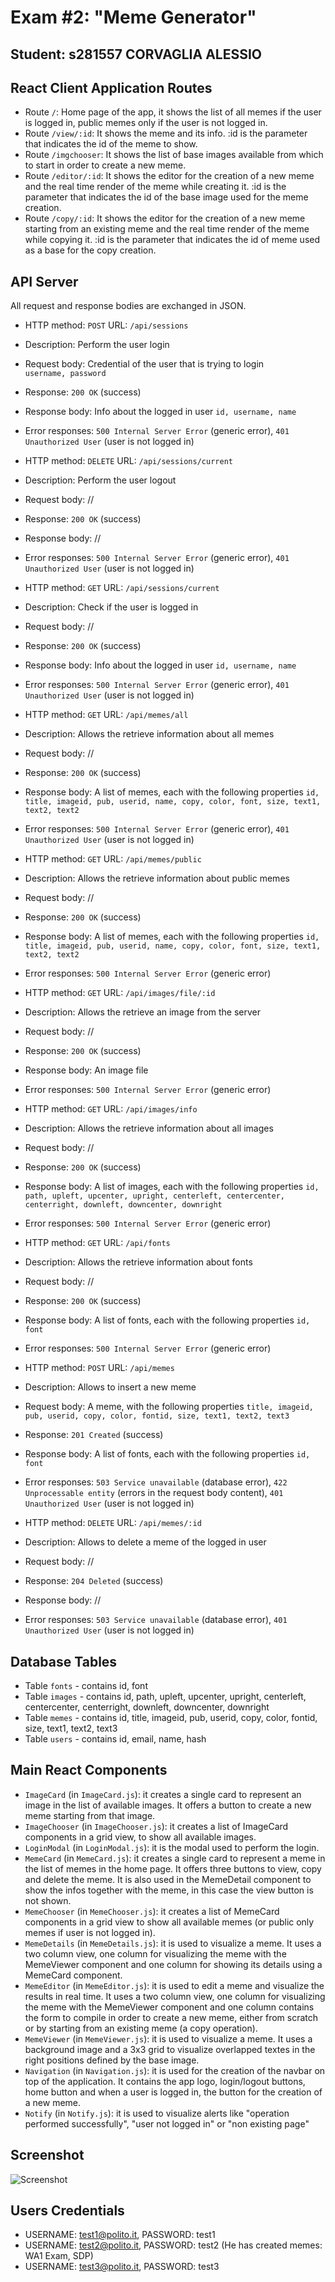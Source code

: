 # Exam #2: "Meme Generator"
## Student: s281557 CORVAGLIA ALESSIO

## React Client Application Routes

- Route `/`: Home page of the app, it shows the list of all memes if the user is logged in, public memes only if the user is not logged in.
- Route `/view/:id`: It shows the meme and its info. :id is the parameter that indicates the id of the meme to show.
- Route `/imgchooser`: It shows the list of base images available from which to start in order to create a new meme.
- Route `/editor/:id`: It shows the editor for the creation of a new meme and the real time render of the meme while creating it. :id is the parameter that indicates the id of the base image used for the meme creation.
- Route `/copy/:id`: It shows the editor for the creation of a new meme starting from an existing meme and the real time render of the meme while copying it. :id is the parameter that indicates the id of meme used as a base for the copy creation.


## API Server
All request and response bodies are exchanged in JSON.

* HTTP method: `POST`  URL: `/api/sessions`
* Description: Perform the user login
* Request body: Credential of the user that is trying to login     
  `username, password`
* Response: `200 OK` (success)
* Response body: Info about the logged in user
  `id, username, name`
* Error responses:  `500 Internal Server Error` (generic error), `401 Unauthorized User` (user is not logged in)

* HTTP method: `DELETE`  URL: `/api/sessions/current`
* Description: Perform the user logout
* Request body: //     
* Response: `200 OK` (success)
* Response body: //
* Error responses:  `500 Internal Server Error` (generic error), `401 Unauthorized User` (user is not logged in)

* HTTP method: `GET`  URL: `/api/sessions/current`
* Description: Check if the user is logged in
* Request body: //     
* Response: `200 OK` (success)
* Response body: Info about the logged in user
  `id, username, name`
* Error responses:  `500 Internal Server Error` (generic error), `401 Unauthorized User` (user is not logged in)

* HTTP method: `GET`  URL: `/api/memes/all`
* Description: Allows the retrieve information about all memes 
* Request body: //    
* Response: `200 OK` (success)
* Response body: A list of memes, each with the following properties
  `id, title, imageid, pub, userid, name, copy, color, font, size, text1, text2, text2`
* Error responses:  `500 Internal Server Error` (generic error), `401 Unauthorized User` (user is not logged in)

* HTTP method: `GET`  URL: `/api/memes/public`
* Description: Allows the retrieve information about public memes
* Request body: //    
* Response: `200 OK` (success)
* Response body: A list of memes, each with the following properties
  `id, title, imageid, pub, userid, name, copy, color, font, size, text1, text2, text2`
* Error responses:  `500 Internal Server Error` (generic error)

* HTTP method: `GET`  URL: `/api/images/file/:id`
* Description: Allows the retrieve an image from the server
* Request body: //    
* Response: `200 OK` (success)
* Response body: An image file
* Error responses:  `500 Internal Server Error` (generic error)

* HTTP method: `GET`  URL: `/api/images/info`
* Description: Allows the retrieve information about all images
* Request body: //    
* Response: `200 OK` (success)
* Response body: A list of images, each with the following properties
  `id, path, upleft, upcenter, upright, centerleft, centercenter, centerright, downleft, downcenter, downright `
* Error responses:  `500 Internal Server Error` (generic error)

* HTTP method: `GET`  URL: `/api/fonts`
* Description: Allows the retrieve information about fonts
* Request body: //    
* Response: `200 OK` (success)
* Response body: A list of fonts, each with the following properties
  `id, font`
* Error responses:  `500 Internal Server Error` (generic error)

* HTTP method: `POST`  URL: `/api/memes`
* Description: Allows to insert a new meme
* Request body: A meme, with the following properties 
  `title, imageid, pub, userid, copy, color, fontid, size, text1, text2, text3`  
* Response: `201 Created` (success)
* Response body: A list of fonts, each with the following properties
  `id, font`
* Error responses:  `503 Service unavailable` (database error), `422 Unprocessable entity` (errors in the request body content), `401 Unauthorized User` (user is not logged in)

* HTTP method: `DELETE`  URL: `/api/memes/:id`
* Description: Allows to delete a meme of the logged in user
* Request body: //
* Response: `204 Deleted` (success)
* Response body: //
* Error responses:  `503 Service unavailable` (database error), `401 Unauthorized User` (user is not logged in)


## Database Tables

- Table `fonts` - contains id, font
- Table `images` - contains id, path, upleft, upcenter, upright, centerleft, centercenter, centerright, downleft, downcenter, downright
- Table `memes` - contains id, title, imageid, pub, userid, copy, color, fontid, size, text1, text2, text3
- Table `users` - contains id, email, name, hash


## Main React Components

- `ImageCard` (in `ImageCard.js`): it creates a single card to represent an image in the list of available images. It offers a button to create a new meme starting from that image.
- `ImageChooser` (in `ImageChooser.js`): it creates a list of ImageCard components in a grid view, to show all available images.
- `LoginModal` (in `LoginModal.js`): it is the modal used to perform the login.
- `MemeCard` (in `MemeCard.js`): it creates a single card to represent a meme in the list of memes in the home page. It offers three buttons to view, copy and delete the meme. It is also used in the MemeDetail component to show the infos together with the meme, in this case the view button is not shown.
- `MemeChooser` (in `MemeChooser.js`): it creates a list of MemeCard components in a grid view to show all available memes (or public only memes if user is not logged in).
- `MemeDetails` (in `MemeDetails.js`): it is used to visualize a meme. It uses a two column view, one column for visualizing the meme with the MemeViewer component and one column for showing its details using a MemeCard component.
- `MemeEditor` (in `MemeEditor.js`): it is used to edit a meme and visualize the results in real time. It uses a two column view, one column for visualizing the meme with the MemeViewer component and one column contains the form to compile in order to create a new meme, either from scratch or by starting from an existing meme (a copy operation).
- `MemeViewer` (in `MemeViewer.js`): it is used to visualize a meme. It uses a background image and a 3x3 grid to visualize overlapped textes in the right positions defined by the base image.
- `Navigation` (in `Navigation.js`): it is used for the creation of the navbar on top of the application. It contains the app logo, login/logout buttons, home button and when a user is logged in, the button for the creation of a new meme.
- `Notify` (in `Notify.js`): it is used to visualize alerts like "operation performed successfully", "user not logged in" or "non existing page"

## Screenshot

![Screenshot](./editor_screenshot.jpg)

## Users Credentials

- USERNAME: test1@polito.it, PASSWORD: test1
- USERNAME: test2@polito.it, PASSWORD: test2 (He has created memes: WA1 Exam, SDP)
- USERNAME: test3@polito.it, PASSWORD: test3 
